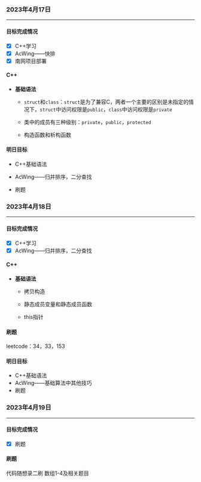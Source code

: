 ### 2023年4月17日

***

#### 目标完成情况

- [x] C++学习
- [x] AcWing——快排
- [x] 南网项目部署

#### C++

* **基础语法**

  * `struct`和`class`：`struct`是为了兼容C，两者一个主要的区别是未指定的情况下，`struct`中访问权限是`public`，`class`中访问权限是`private`

  * 类中的成员有三种级别：`private`，`public`，`protected`

  * 构造函数和析构函数


#### 明日目标

* C++基础语法

* AcWing——归并排序，二分查找

* 刷题

  

### 2023年4月18日

***

#### 目标完成情况

- [x] C++学习
- [x] AcWing——归并排序，二分查找

#### C++

* **基础语法**

  * 拷贝构造

  * 静态成员变量和静态成员函数

  * this指针

#### 刷题

leetcode：34，33，153

#### 明日目标

* C++基础语法
* AcWing——基础算法中其他技巧
* 刷题

### 2023年4月19日

***

#### 目标完成情况

- [x] 刷题

#### 刷题

代码随想录二刷 数组1-4及相关题目